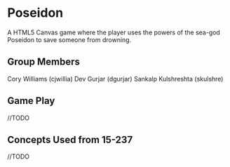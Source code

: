 Poseidon
========

A HTML5 Canvas game where the player uses the powers of the sea-god Poseidon to save someone from drowning.


Group Members
-------------
Cory Williams           (cjwillia)
Dev Gurjar              (dgurjar)
Sankalp Kulshreshta     (skulshre)

Game Play
----------

//TODO

Concepts Used from 15-237
-------------------------

//TODO
